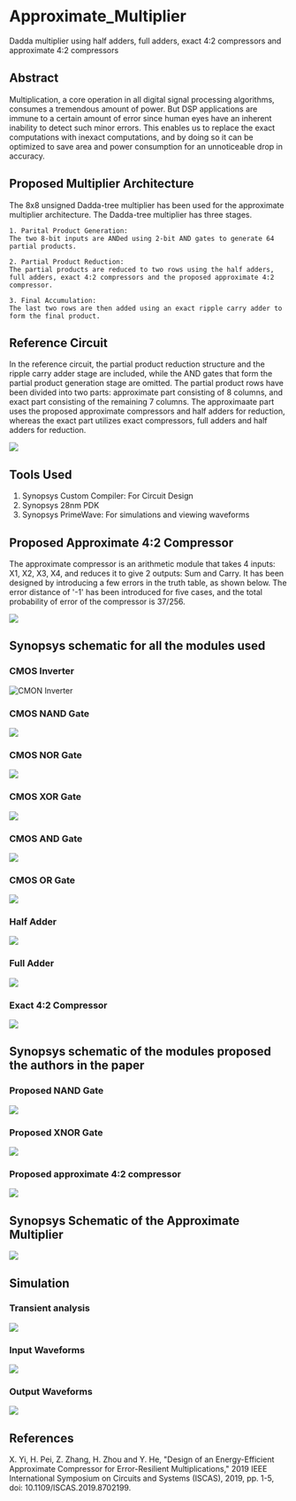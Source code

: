 # Approximate_Multiplier
Dadda multiplier using half adders, full adders, exact 4:2 compressors and approximate 4:2 compressors

## Abstract
Multiplication, a core operation in all digital signal processing algorithms, consumes a tremendous amount of power. But DSP applications are immune to a certain amount of error since human eyes have an inherent inability to detect such minor errors. This enables us to replace the exact computations with inexact computations, and by doing so it can be optimized to save area and power consumption for an unnoticeable drop in accuracy.

## Proposed Multiplier Architecture
The 8x8 unsigned Dadda-tree multiplier has been used for the approximate multiplier architecture. The Dadda-tree multiplier has three stages.
```
1. Parital Product Generation:
The two 8-bit inputs are ANDed using 2-bit AND gates to generate 64 partial products.

2. Partial Product Reduction:
The partial products are reduced to two rows using the half adders, full adders, exact 4:2 compressors and the proposed approximate 4:2 compressor.

3. Final Accumulation:
The last two rows are then added using an exact ripple carry adder to form the final product.
```
## Reference Circuit
In the reference circuit, the partial product reduction structure and the ripple carry adder stage are included, while the AND gates that form the partial product generation stage are omitted. The partial product rows have been divided into two parts: approximate part consisting of 8 columns, and exact part consisting of the remaining 7 columns. The approximaate part uses the proposed approximate compressors and half adders for reduction, whereas the exact part utilizes exact compressors, full adders and half adders for reduction.

![](https://github.com/vicky089f/Approximate_Multiplier/blob/main/Images/Xilin_Architecture.png)

## Tools Used
1. Synopsys Custom Compiler: For Circuit Design
2. Synopsys 28nm PDK
3. Synopsys PrimeWave: For simulations and viewing waveforms


## Proposed Approximate 4:2 Compressor
The approximate compressor is an arithmetic module that takes 4 inputs: X1, X2, X3, X4, and reduces it to give 2 outputs: Sum and Carry. It has been designed by introducing a few errors in the truth table, as shown below. The error distance of '-1' has been introduced for five cases, and the total probability of error of the compressor is 37/256.

![](https://github.com/vicky089f/Approximate_Multiplier/blob/main/Images/Approximate%20Compressor%20TT.png)

## Synopsys schematic for all the modules used
### CMOS Inverter
![CMON Inverter](https://github.com/vicky089f/Approximate_Multiplier/blob/main/Images/CMOS%20Inverter.png)

### CMOS NAND Gate
![](https://github.com/vicky089f/Approximate_Multiplier/blob/main/Images/CMOS%20NAND.png)

### CMOS NOR Gate
![](https://github.com/vicky089f/Approximate_Multiplier/blob/main/Images/CMOS%20NOR.png)

### CMOS XOR Gate
![](https://github.com/vicky089f/Approximate_Multiplier/blob/main/Images/CMOS%20XOR.png)

### CMOS AND Gate
![](https://github.com/vicky089f/Approximate_Multiplier/blob/main/Images/CMOS%20AND.png)

### CMOS OR Gate
![](https://github.com/vicky089f/Approximate_Multiplier/blob/main/Images/CMOS%20OR.png)

### Half Adder
![](https://github.com/vicky089f/Approximate_Multiplier/blob/main/Images/Half%20Adder.png)

### Full Adder
![](https://github.com/vicky089f/Approximate_Multiplier/blob/main/Images/Full%20Adder.png)

### Exact 4:2 Compressor
![](https://github.com/vicky089f/Approximate_Multiplier/blob/main/Images/Exact%20Compressor.png)

## Synopsys schematic of the modules proposed the authors in the paper

### Proposed NAND Gate
![](https://github.com/vicky089f/Approximate_Multiplier/blob/main/Images/Xilin%20NAND.png)

### Proposed XNOR Gate
![](https://github.com/vicky089f/Approximate_Multiplier/blob/main/Images/Xilin%20XNOR.png)

### Proposed approximate 4:2 compressor
![](https://github.com/vicky089f/Approximate_Multiplier/blob/main/Images/Xilin%20Approximate%20Compressor.png)

## Synopsys Schematic of the Approximate Multiplier
![](https://github.com/vicky089f/Approximate_Multiplier/blob/main/Images/Xilin%20Multiplier%20Architecture.png)

## Simulation
### Transient analysis
![](https://github.com/vicky089f/Approximate_Multiplier/blob/main/Images/Simulation.png)

### Input Waveforms
![](https://github.com/vicky089f/Approximate_Multiplier/blob/main/Images/Input%20Waveforms.png)

### Output Waveforms
![](https://github.com/vicky089f/Approximate_Multiplier/blob/main/Images/Output%20Waveforms.png)


## References
X. Yi, H. Pei, Z. Zhang, H. Zhou and Y. He, "Design of an Energy-Efficient Approximate Compressor for Error-Resilient Multiplications," 2019 IEEE International Symposium on Circuits and Systems (ISCAS), 2019, pp. 1-5, doi: 10.1109/ISCAS.2019.8702199.
